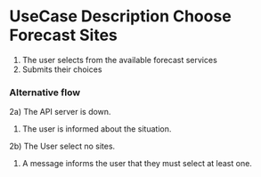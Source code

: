 # UseCase Description Choose Forecast Sites

1. The user selects from the available forecast services
2. Submits their choices

### Alternative flow

2a) The API server is down.
   1. The user is informed about the situation.

2b) The User select no sites.
   1. A message informs the user that they must select at least one.